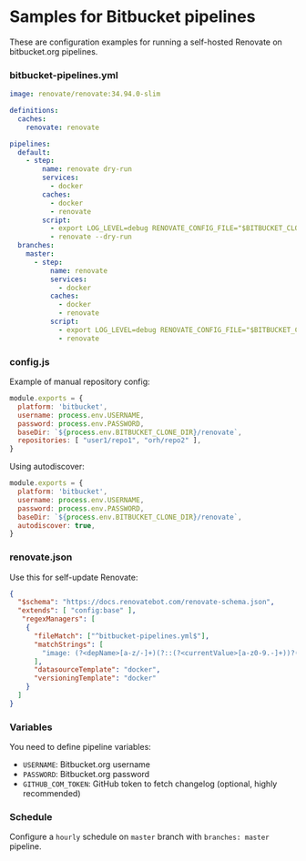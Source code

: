 # Samples for Bitbucket pipelines

These are configuration examples for running a self-hosted Renovate on bitbucket.org pipelines.

### bitbucket-pipelines.yml
```yml
image: renovate/renovate:34.94.0-slim

definitions:
  caches:
    renovate: renovate

pipelines:
  default:
    - step:
        name: renovate dry-run
        services:
          - docker
        caches:
          - docker
          - renovate
        script:
          - export LOG_LEVEL=debug RENOVATE_CONFIG_FILE="$BITBUCKET_CLONE_DIR/config.js"
          - renovate --dry-run
  branches:
    master:
      - step:
          name: renovate
          services:
            - docker
          caches:
            - docker
            - renovate
          script:
            - export LOG_LEVEL=debug RENOVATE_CONFIG_FILE="$BITBUCKET_CLONE_DIR/config.js"
            - renovate
```

### config.js
Example of manual repository config:
```js
module.exports = {
  platform: 'bitbucket',
  username: process.env.USERNAME,
  password: process.env.PASSWORD,
  baseDir: `${process.env.BITBUCKET_CLONE_DIR}/renovate`,
  repositories: [ "user1/repo1", "orh/repo2" ],
}
```

Using autodiscover:
```js
module.exports = {
  platform: 'bitbucket',
  username: process.env.USERNAME,
  password: process.env.PASSWORD,
  baseDir: `${process.env.BITBUCKET_CLONE_DIR}/renovate`,
  autodiscover: true,
}
```

### renovate.json
Use this for self-update Renovate:
```json
{
  "$schema": "https://docs.renovatebot.com/renovate-schema.json",
  "extends": [ "config:base" ],
   "regexManagers": [
    {
      "fileMatch": ["^bitbucket-pipelines.yml$"],
      "matchStrings": [
        "image: (?<depName>[a-z/-]+)(?::(?<currentValue>[a-z0-9.-]+))?(?:@(?<currentDigest>sha256:[a-f0-9]+))?"
      ],
      "datasourceTemplate": "docker",
      "versioningTemplate": "docker"
    }
  ]
}
```

### Variables
You need to define pipeline variables:
- `USERNAME`: Bitbucket.org username
- `PASSWORD`: Bitbucket.org password
- `GITHUB_COM_TOKEN`: GitHub token to fetch changelog (optional, highly recommended)

### Schedule

Configure a `hourly` schedule on `master` branch with `branches: master` pipeline.
